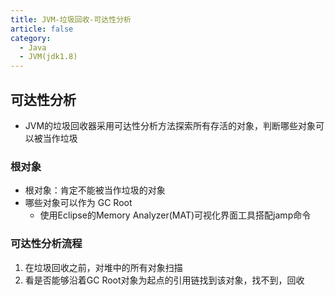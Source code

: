 ```yaml
---
title: JVM-垃圾回收-可达性分析
article: false
category:
  - Java
  - JVM(jdk1.8)
---
```

## 可达性分析
- JVM的垃圾回收器采用可达性分析方法探索所有存活的对象，判断哪些对象可以被当作垃圾
### 根对象
- 根对象：肯定不能被当作垃圾的对象
- 哪些对象可以作为 GC Root
  - 使用Eclipse的Memory Analyzer(MAT)可视化界面工具搭配jamp命令
### 可达性分析流程
1. 在垃圾回收之前，对堆中的所有对象扫描
2. 看是否能够沿着GC Root对象为起点的引用链找到该对象，找不到，回收
    

